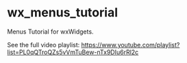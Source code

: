 # wx_menus_tutorial

Menus Tutorial for wxWidgets.

See the full video playlist: https://www.youtube.com/playlist?list=PL0qQTroQZs5vVmTuBew-nTx9DIu6rRl2c
